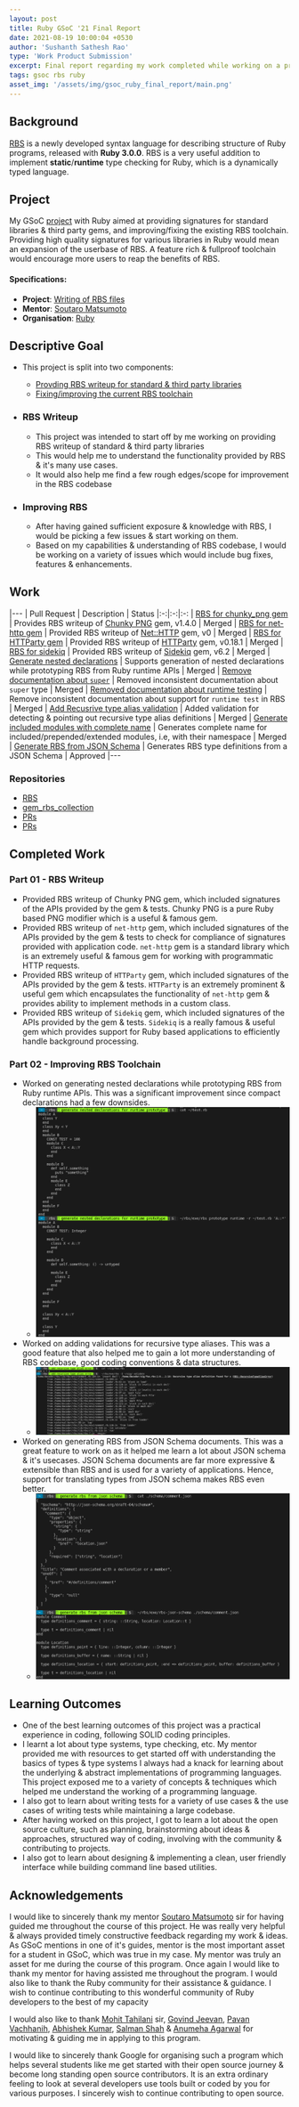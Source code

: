 ```yaml
---
layout: post
title: Ruby GSoC '21 Final Report
date: 2021-08-19 10:00:04 +0530
author: 'Sushanth Sathesh Rao'
type: 'Work Product Submission'
excerpt: Final report regarding my work completed while working on a project with Ruby during the period of GSoC '21
tags: gsoc rbs ruby
asset_img: '/assets/img/gsoc_ruby_final_report/main.png'
---
```


## Background
[RBS](https://github.com/ruby/rbs) is a newly developed syntax language for describing structure of Ruby programs, released with **Ruby 3.0.0**. RBS is a very useful addition to implement __static__/__runtime__ type checking for Ruby, which is a dynamically typed language.

## Project
My GSoC [project](https://summerofcode.withgoogle.com/projects/#5569460552859648) with Ruby aimed at providing signatures for standard libraries & third party gems, and improving/fixing the existing RBS toolchain. Providing high quality signatures for various libraries in Ruby would mean an expansion of the userbase of RBS. A feature rich & fullproof toolchain would encourage more users to reap the benefits of RBS.

#### Specifications:
* __Project__: [Writing of RBS files](https://summerofcode.withgoogle.com/projects/#5569460552859648)
* __Mentor__: [Soutaro Matsumoto](https://github.com/soutaro)
* __Organisation__: [Ruby](https://summerofcode.withgoogle.com/organizations/4697800446574592/)

## Descriptive Goal

* This project is split into two components:
  * [Provding RBS writeup for standard & third party libraries](#RBS-Writeup)
  * [Fixing/improving the current RBS toolchain](#Improving-RBS)

* ### RBS Writeup
  * This project was intended to start off by me working on providing RBS writeup of standard & third party libraries
  * This would help me to understand the functionality provided by RBS & it's many use cases.
  * It would also help me find a few rough edges/scope for improvement in the RBS codebase

* ### Improving RBS
  * After having gained sufficient exposure & knowledge with RBS, I would be picking a few issues & start working on them.
  * Based on my capabilities & understanding of RBS codebase, I would be working on a variety of issues which would include bug fixes, features & enhancements.

## Work


|---
| Pull Request | Description | Status
|:-:|:-:|:-:
| [RBS for chunky_png gem](https://github.com/ruby/gem_rbs_collection/pull/22)     | Provides RBS writeup of [Chunky PNG](https://github.com/wvanbergen/chunky_png) gem, v1.4.0     | Merged
| [RBS for net-http gem](https://github.com/ruby/rbs/pull/686) | Provided RBS writeup of [Net::HTTP](https://github.com/ruby/net-http) gem, v0 | Merged
| [RBS for HTTParty gem](https://github.com/ruby/gem_rbs_collection/pull/31) | Provided RBS writeup of [HTTParty](https://github.com/jnunemaker/httparty) gem, v0.18.1 | Merged
| [RBS for sidekiq](https://github.com/ruby/gem_rbs_collection/pull/34) | Provided RBS writeup of [Sidekiq](https://github.com/mperham/sidekiq) gem, v6.2 | Merged
| [Generate nested declarations](https://github.com/ruby/rbs/pull/700) | Supports generation of nested declarations while prototyping RBS from Ruby runtime APIs | Merged
| [Remove documentation about `super`](https://github.com/ruby/rbs/pull/716) | Removed inconsistent documentation about `super` type | Merged
| [Removed documentation about runtime testing](https://github.com/ruby/gem_rbs_collection/pull/41) | Remove inconsistent documentation about support for `runtime test` in RBS | Merged
| [Add Recusrive type alias validation](https://github.com/ruby/rbs/pull/719) | Added validation for detecting & pointing out recursive type alias definitions | Merged
| [Generate included modules with complete name](https://github.com/ruby/rbs/pull/731) | Generates complete name for included/prepended/extended modules, i.e, with their namespace | Merged
| [Generate RBS from JSON Schema](https://github.com/ruby/rbs/pull/730) | Generates RBS type definitions from a JSON Schema | Approved
|---

### Repositories

* [RBS](https://github.com/ruby/rbs)
* [gem_rbs_collection](https://github.com/ruby/gem_rbs_collection)
* [PRs](https://github.com/ruby/rbs/pulls?q=is%3Apr+author%3Araosush+)
* [PRs](https://github.com/ruby/gem_rbs_collection/pulls?q=is%3Apr+author%3Araosush+)

## Completed Work

### Part 01 - RBS Writeup

* Provided RBS writeup of Chunky PNG gem, which included signatures of the APIs provided by the gem & tests. Chunky PNG is a pure Ruby based PNG modifier which is a useful & famous gem.
* Provided RBS writeup of `net-http` gem, which included signatures of the APIs provided by the gem & tests to check for compliance of signatures provided with application code. `net-http` gem is a standard library which is an extremely useful & famous gem for working with programmatic HTTP requests.
* Provided RBS writeup of `HTTParty` gem, which included signatures of the APIs provided by the gem & tests. `HTTParty` is an extremely prominent & useful gem which encapsulates the functionality of `net-http` gem & provides ability to implement methods in a custom class.
* Provided RBS writeup of `Sidekiq` gem, which included signatures of the APIs provided by the gem & tests. `Sidekiq` is a really famous & useful gem which provides support for Ruby based applications to efficiently handle background processing.

### Part 02 - Improving RBS Toolchain
* Worked on generating nested declarations while prototyping RBS from Ruby runtime APIs. This was a significant improvement since compact declarations had a few downsides.
  * ![](/assets/img/gsoc_ruby_final_report/nested_runtime_prototype.png)
* Worked on adding validations for recursive type aliases. This was a good feature that also helped me to gain a lot more understanding of RBS codebase, good coding conventions & data structures.
  * ![](/assets/img/gsoc_ruby_final_report/recursive_type_alias_validation.png)
* Worked on generating RBS from JSON Schema documents. This was a great feature to work on as it helped me learn a lot about JSON schema & it's usecases. JSON Schema documents are far more expressive & extensible than RBS and is used for a variety of applications. Hence, support for translating types from JSON schema makes RBS even better.
  * ![](/assets/img/gsoc_ruby_final_report/rbs_json_schema.png)

## Learning Outcomes

* One of the best learning outcomes of this project was a practical experience in coding, following SOLID coding principles.
* I learnt a lot about type systems, type checking, etc. My mentor provided me with resources to get started off with understanding the basics of types & type systems I always had a knack for learning about the underlying & abstract implementations of programming languages. This project exposed me to a variety of concepts & techniques which helped me understand the working of a programming language.
* I also got to learn about writing tests for a variety of use cases & the use cases of writing tests while maintaining a large codebase.
* After having worked on this project, I got to learn a lot about the open source culture, such as planning, brainstorming about ideas & approaches, structured way of coding, involving with the community & contributing to projects.
* I also got to learn about designing & implementing a clean, user friendly interface while building command line based utilities.

## Acknowledgements

I would like to sincerely thank my mentor [Soutaro Matsumoto](https://github.com/soutaro) sir for having guided me throughout the course of this project. He was really very helpful & always provided timely constructive feedback regarding my work & ideas. As GSoC mentions in one of it's guides, mentor is the most important asset for a student in GSoC, which was true in my case. My mentor was truly an asset for me during the course of this program. Once again I would like to thank my mentor for having assisted me throughout the program. I would also like to thank the Ruby community for their assistance & guidance. I wish to continue contributing to this wonderful community of Ruby developers to the best of my capacity

I would also like to thank [Mohit Tahilani](https://github.com/mohittahiliani) sir, [Govind Jeevan](https://github.com/govindjeevan), [Pavan Vachhanih](https://github.com/vachhanihpavan), [Abhishek Kumar](https://github.com/abhishekkumar2718), [Salman Shah](https://github.com/mohittahiliani) & [Anumeha Agarwal](https://github.com/anumehaagrawal) for motivating & guiding me in applying to this program.

I would like to sincerely thank Google for organising such a program which helps several students like me get started with their open source journey & become long standing open source contributors. It is an extra ordinary feeling to look at several developers use tools built or coded by you for various purposes. I sincerely wish to continue contributing to open source.